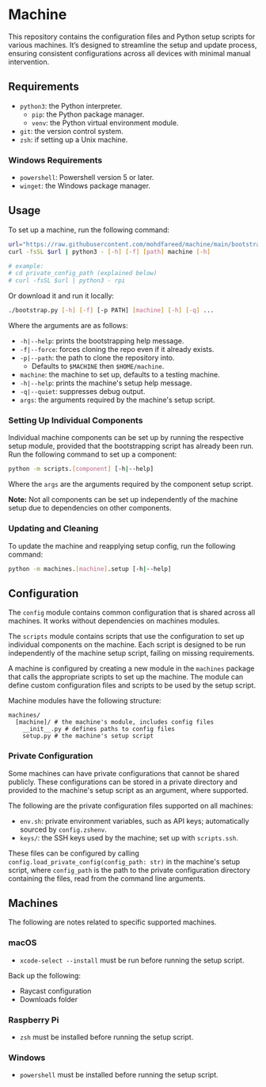 # Machine

This repository contains the configuration files and Python setup scripts for
various machines. It’s designed to streamline the setup and update process,
ensuring consistent configurations across all devices with minimal manual
intervention.

## Requirements

- `python3`: the Python interpreter.
  - `pip`: the Python package manager.
  - `venv`: the Python virtual environment module.
- `git`: the version control system.
- `zsh`: if setting up a Unix machine.

### Windows Requirements

- `powershell`: Powershell version 5 or later.
- `winget`: the Windows package manager.

## Usage

To set up a machine, run the following command:

```sh
url="https://raw.githubusercontent.com/mohdfareed/machine/main/bootstrap.py"
curl -fsSL $url | python3 - [-h] [-f] [path] machine [-h]

# example:
# cd private_config_path (explained below)
# curl -fsSL $url | python3 - rpi
```

Or download it and run it locally:

```sh
./bootstrap.py [-h] [-f] [-p PATH] [machine] [-h] [-q] ...
```

Where the arguments are as follows:

- `-h|--help`: prints the bootstrapping help message.
- `-f|--force`: forces cloning the repo even if it already exists.
- `-p|--path`: the path to clone the repository into.
  - Defaults to `$MACHINE` then `$HOME/machine`.
- `machine`: the machine to set up, defaults to a testing machine.
- `-h|--help`: prints the machine's setup help message.
- `-q|--quiet`: suppresses debug output.
- `args`: the arguments required by the machine's setup script.

### Setting Up Individual Components

Individual machine components can be set up by running the respective setup
module, provided that the bootstrapping script has already been run. Run the
following command to set up a component:

```sh
python -m scripts.[component] [-h|--help]
```

Where the `args` are the arguments required by the component setup script.

**Note:** Not all components can be set up independently of the machine setup
due to dependencies on other components.

### Updating and Cleaning

To update the machine and reapplying setup config, run the following command:

```sh
python -m machines.[machine].setup [-h|--help]
```

## Configuration

The `config` module contains common configuration that is shared across all
machines. It works without dependencies on machines modules.

The `scripts` module contains scripts that use the configuration to set up
individual components on the machine. Each script is designed to be run
independently of the machine setup script, failing on missing requirements.

A machine is configured by creating a new module in the `machines` package that
calls the appropriate scripts to set up the machine. The module can define
custom configuration files and scripts to be used by the setup script.


Machine modules have the following structure:

```plaintext
machines/
  [machine]/ # the machine's module, includes config files
    __init__.py # defines paths to config files
    setup.py # the machine's setup script
```

### Private Configuration

Some machines can have private configurations that cannot be shared publicly.
These configurations can be stored in a private directory and provided to the
machine's setup script as an argument, where supported.

The following are the private configuration files supported on all machines:

- `env.sh`: private environment variables, such as API keys; automatically
  sourced by `config.zshenv`.
- `keys/`: the SSH keys used by the machine; set up with `scripts.ssh`.

These files can be configured by calling
`config.load_private_config(config_path: str)` in the machine's setup script,
where `config_path` is the path to the private configuration directory
containing the files, read from the command line arguments.

## Machines

The following are notes related to specific supported machines.

### macOS

- `xcode-select --install` must be run before running the setup script.

Back up the following:

- Raycast configuration
- Downloads folder

### Raspberry Pi

- `zsh` must be installed before running the setup script.

### Windows

- `powershell` must be installed before running the setup script.
